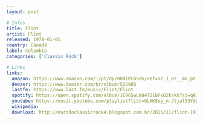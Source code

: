 ```yaml
---
layout: post

# Infos
title: Flint
artist: Flint
released: 1978-01-01
country: Canadá
label: Columbia
categories: ['Classic Rock']

# Links
links:
  amazon: https://www.amazon.com/-/pt/dp/B001PCOSYG/ref=sr_1_6?__mk_pt_BR=%C3%85M%C3%85%C5%BD%C3%95%C3%91&dchild=1&keywords=flint&qid=1615432781&s=music&sr=1-6
  deezer: https://www.deezer.com/br/album/522985
  lastfm: https://www.last.fm/music/Flint/Flint
  spotify: https://open.spotify.com/album/1E9G5wLN04TI1bFxD2kskX?si=qA1QvX6RQLK_CO_cpk9CNw
  youtube: https://music.youtube.com/playlist?list=OLAK5uy_n-Jljal33YdUwQCXDFL1ygKYN4PhdCHmM
  wikipedia:
  download: http://murodoclassicrock4.blogspot.com.br/2015/11/flint-1978.html
---
```

